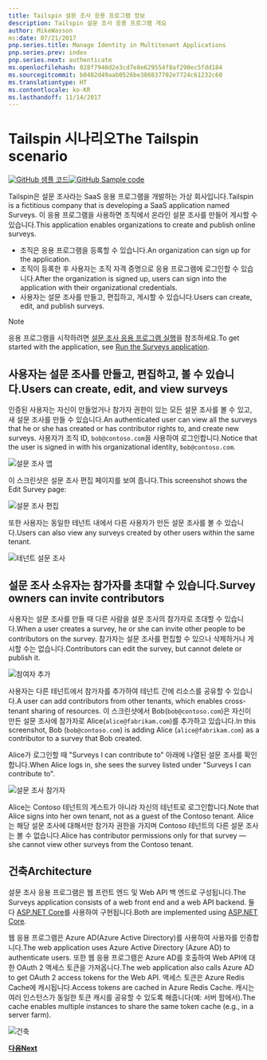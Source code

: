 ```yaml
---
title: Tailspin 설문 조사 응용 프로그램 정보
description: Tailspin 설문 조사 응용 프로그램 개요
author: MikeWasson
ms:date: 07/21/2017
pnp.series.title: Manage Identity in Multitenant Applications
pnp.series.prev: index
pnp.series.next: authenticate
ms.openlocfilehash: 028f7940d2e3cd7e8e629554f8af290ec5fdd184
ms.sourcegitcommit: b0482d49aab0526be386837702e7724c61232c60
ms.translationtype: HT
ms.contentlocale: ko-KR
ms.lasthandoff: 11/14/2017
---
```

# <a name="the-tailspin-scenario"></a><span data-ttu-id="b52d3-103">Tailspin 시나리오</span><span class="sxs-lookup"><span data-stu-id="b52d3-103">The Tailspin scenario</span></span>

<span data-ttu-id="b52d3-104">[![GitHub](../_images/github.png) 샘플 코드][sample application]</span><span class="sxs-lookup"><span data-stu-id="b52d3-104">[![GitHub](../_images/github.png) Sample code][sample application]</span></span>

<span data-ttu-id="b52d3-105">Tailspin은 설문 조사라는 SaaS 응용 프로그램을 개발하는 가상 회사입니다.</span><span class="sxs-lookup"><span data-stu-id="b52d3-105">Tailspin is a fictitious company that is developing a SaaS application named Surveys.</span></span> <span data-ttu-id="b52d3-106">이 응용 프로그램을 사용하면 조직에서 온라인 설문 조사를 만들어 게시할 수 있습니다.</span><span class="sxs-lookup"><span data-stu-id="b52d3-106">This application enables organizations to create and publish online surveys.</span></span>

* <span data-ttu-id="b52d3-107">조직은 응용 프로그램을 등록할 수 있습니다.</span><span class="sxs-lookup"><span data-stu-id="b52d3-107">An organization can sign up for the application.</span></span>
* <span data-ttu-id="b52d3-108">조직이 등록한 후 사용자는 조직 자격 증명으로 응용 프로그램에 로그인할 수 있습니다.</span><span class="sxs-lookup"><span data-stu-id="b52d3-108">After the organization is signed up, users can sign into the application with their organizational credentials.</span></span>
* <span data-ttu-id="b52d3-109">사용자는 설문 조사를 만들고, 편집하고, 게시할 수 있습니다.</span><span class="sxs-lookup"><span data-stu-id="b52d3-109">Users can create, edit, and publish surveys.</span></span>

> [!NOTE]
> <span data-ttu-id="b52d3-110">응용 프로그램을 시작하려면 [설문 조사 응용 프로그램 실행]을 참조하세요.</span><span class="sxs-lookup"><span data-stu-id="b52d3-110">To get started with the application, see [Run the Surveys application].</span></span>
> 
> 

## <a name="users-can-create-edit-and-view-surveys"></a><span data-ttu-id="b52d3-111">사용자는 설문 조사를 만들고, 편집하고, 볼 수 있습니다.</span><span class="sxs-lookup"><span data-stu-id="b52d3-111">Users can create, edit, and view surveys</span></span>
<span data-ttu-id="b52d3-112">인증된 사용자는 자신이 만들었거나 참가자 권한이 있는 모든 설문 조사를 볼 수 있고, 새 설문 조사를 만들 수 있습니다.</span><span class="sxs-lookup"><span data-stu-id="b52d3-112">An authenticated user can view all the surveys that he or she has created or has contributor rights to, and create new surveys.</span></span> <span data-ttu-id="b52d3-113">사용자가 조직 ID, `bob@contoso.com`을 사용하여 로그인합니다.</span><span class="sxs-lookup"><span data-stu-id="b52d3-113">Notice that the user is signed in with his organizational identity, `bob@contoso.com`.</span></span>

![설문 조사 앱](./images/surveys-screenshot.png)

<span data-ttu-id="b52d3-115">이 스크린샷은 설문 조사 편집 페이지를 보여 줍니다.</span><span class="sxs-lookup"><span data-stu-id="b52d3-115">This screenshot shows the Edit Survey page:</span></span>

![설문 조사 편집](./images/edit-survey.png)

<span data-ttu-id="b52d3-117">또한 사용자는 동일한 테넌트 내에서 다른 사용자가 만든 설문 조사를 볼 수 있습니다.</span><span class="sxs-lookup"><span data-stu-id="b52d3-117">Users can also view any surveys created by other users within the same tenant.</span></span>

![테넌트 설문 조사](./images/tenant-surveys.png)

## <a name="survey-owners-can-invite-contributors"></a><span data-ttu-id="b52d3-119">설문 조사 소유자는 참가자를 초대할 수 있습니다.</span><span class="sxs-lookup"><span data-stu-id="b52d3-119">Survey owners can invite contributors</span></span>
<span data-ttu-id="b52d3-120">사용자는 설문 조사를 만들 때 다른 사람을 설문 조사의 참가자로 초대할 수 있습니다.</span><span class="sxs-lookup"><span data-stu-id="b52d3-120">When a user creates a survey, he or she can invite other people to be contributors on the survey.</span></span> <span data-ttu-id="b52d3-121">참가자는 설문 조사를 편집할 수 있으나 삭제하거나 게시할 수는 없습니다.</span><span class="sxs-lookup"><span data-stu-id="b52d3-121">Contributors can edit the survey, but cannot delete or publish it.</span></span>  

![참여자 추가](./images/add-contributor.png)

<span data-ttu-id="b52d3-123">사용자는 다른 테넌트에서 참가자를 추가하여 테넌트 간에 리소스를 공유할 수 있습니다.</span><span class="sxs-lookup"><span data-stu-id="b52d3-123">A user can add contributors from other tenants, which enables cross-tenant sharing of resources.</span></span> <span data-ttu-id="b52d3-124">이 스크린샷에서 Bob(`bob@contoso.com`)은 자신이 만든 설문 조사에 참가자로 Alice(`alice@fabrikam.com`)를 추가하고 있습니다.</span><span class="sxs-lookup"><span data-stu-id="b52d3-124">In this screenshot, Bob (`bob@contoso.com`) is adding Alice (`alice@fabrikam.com`) as a contributor to a survey that Bob created.</span></span>

<span data-ttu-id="b52d3-125">Alice가 로그인할 때 "Surveys I can contribute to" 아래에 나열된 설문 조사를 확인합니다.</span><span class="sxs-lookup"><span data-stu-id="b52d3-125">When Alice logs in, she sees the survey listed under "Surveys I can contribute to".</span></span>

![설문 조사 참가자](./images/contributor.png)

<span data-ttu-id="b52d3-127">Alice는 Contoso 테넌트의 게스트가 아니라 자신의 테넌트로 로그인합니다.</span><span class="sxs-lookup"><span data-stu-id="b52d3-127">Note that Alice signs into her own tenant, not as a guest of the Contoso tenant.</span></span> <span data-ttu-id="b52d3-128">Alice는 해당 설문 조사에 대해서만 참가자 권한을 가지며 Contoso 테넌트의 다른 설문 조사는 볼 수 없습니다.</span><span class="sxs-lookup"><span data-stu-id="b52d3-128">Alice has contributor permissions only for that survey &mdash; she cannot view other surveys from the Contoso tenant.</span></span>

## <a name="architecture"></a><span data-ttu-id="b52d3-129">건축</span><span class="sxs-lookup"><span data-stu-id="b52d3-129">Architecture</span></span>
<span data-ttu-id="b52d3-130">설문 조사 응용 프로그램은 웹 프런트 엔드 및 Web API 백 엔드로 구성됩니다.</span><span class="sxs-lookup"><span data-stu-id="b52d3-130">The Surveys application consists of a web front end and a web API backend.</span></span> <span data-ttu-id="b52d3-131">둘 다 [ASP.NET Core]를 사용하여 구현됩니다.</span><span class="sxs-lookup"><span data-stu-id="b52d3-131">Both are implemented using [ASP.NET Core].</span></span>

<span data-ttu-id="b52d3-132">웹 응용 프로그램은 Azure AD(Azure Active Directory)를 사용하여 사용자를 인증합니다.</span><span class="sxs-lookup"><span data-stu-id="b52d3-132">The web application uses Azure Active Directory (Azure AD) to authenticate users.</span></span> <span data-ttu-id="b52d3-133">또한 웹 응용 프로그램은 Azure AD를 호출하여 Web API에 대한 OAuth 2 액세스 토큰을 가져옵니다.</span><span class="sxs-lookup"><span data-stu-id="b52d3-133">The web application also calls Azure AD to get OAuth 2 access tokens for the Web API.</span></span> <span data-ttu-id="b52d3-134">액세스 토큰은 Azure Redis Cache에 캐시됩니다.</span><span class="sxs-lookup"><span data-stu-id="b52d3-134">Access tokens are cached in Azure Redis Cache.</span></span> <span data-ttu-id="b52d3-135">캐시는 여러 인스턴스가 동일한 토큰 캐시를 공유할 수 있도록 해줍니다(예: 서버 팜에서).</span><span class="sxs-lookup"><span data-stu-id="b52d3-135">The cache enables multiple instances to share the same token cache (e.g., in a server farm).</span></span>

![건축](./images/architecture.png)

<span data-ttu-id="b52d3-137">[**다음**][authentication]</span><span class="sxs-lookup"><span data-stu-id="b52d3-137">[**Next**][authentication]</span></span>

<!-- Links -->

[authentication]: authenticate.md

[설문 조사 응용 프로그램 실행]: ./run-the-app.md
[Run the Surveys application]: ./run-the-app.md
[ASP.NET Core]: /aspnet/core
[sample application]: https://github.com/mspnp/multitenant-saas-guidance
